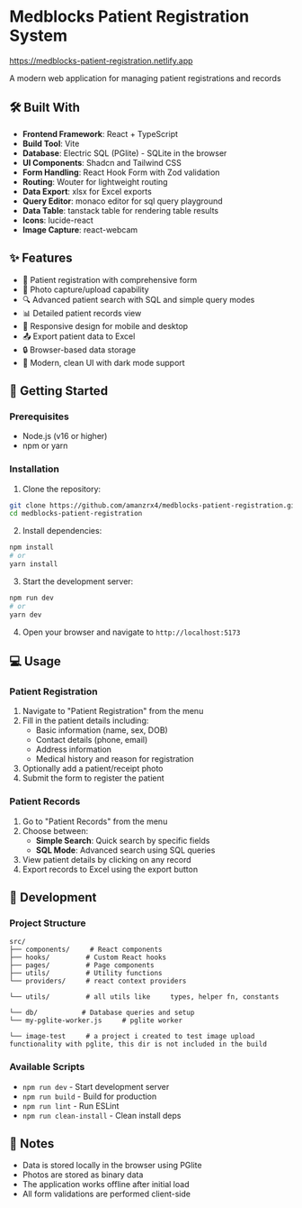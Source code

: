 # Medblocks Patient Registration System

https://medblocks-patient-registration.netlify.app

A modern web application for managing patient registrations and records

## 🛠️ Built With

- **Frontend Framework**: React + TypeScript
- **Build Tool**: Vite
- **Database**: Electric SQL (PGlite) - SQLite in the browser
- **UI Components**: Shadcn and Tailwind CSS
- **Form Handling**: React Hook Form with Zod validation
- **Routing**: Wouter for lightweight routing
- **Data Export**: xlsx for Excel exports
- **Query Editor**: monaco editor for sql query playground
- **Data Table**: tanstack table for rendering table results
- **Icons**: lucide-react
- **Image Capture**: react-webcam

## ✨ Features

- 📝 Patient registration with comprehensive form
- 📸 Photo capture/upload capability
- 🔍 Advanced patient search with SQL and simple query modes
- 📊 Detailed patient records view
- 📱 Responsive design for mobile and desktop
- 📤 Export patient data to Excel
- 🔒 Browser-based data storage
- 🎨 Modern, clean UI with dark mode support

## 🚀 Getting Started

### Prerequisites

- Node.js (v16 or higher)
- npm or yarn

### Installation

1. Clone the repository:

```bash
git clone https://github.com/amanzrx4/medblocks-patient-registration.git
cd medblocks-patient-registration
```

2. Install dependencies:

```bash
npm install
# or
yarn install
```

3. Start the development server:

```bash
npm run dev
# or
yarn dev
```

4. Open your browser and navigate to `http://localhost:5173`

## 💻 Usage

### Patient Registration

1. Navigate to "Patient Registration" from the menu
2. Fill in the patient details including:
   - Basic information (name, sex, DOB)
   - Contact details (phone, email)
   - Address information
   - Medical history and reason for registration
3. Optionally add a patient/receipt photo
4. Submit the form to register the patient

### Patient Records

1. Go to "Patient Records" from the menu
2. Choose between:
   - **Simple Search**: Quick search by specific fields
   - **SQL Mode**: Advanced search using SQL queries
3. View patient details by clicking on any record
4. Export records to Excel using the export button

## 🔧 Development

### Project Structure

```
src/
├── components/     # React components
├── hooks/         # Custom React hooks
├── pages/         # Page components
├── utils/         # Utility functions
└── providers/     # react context providers

└── utils/         # all utils like     types, helper fn, constants

└── db/           # Database queries and setup
└── my-pglite-worker.js     # pglite worker

└── image-test     # a project i created to test image upload functionality with pglite, this dir is not included in the build
```

### Available Scripts

- `npm run dev` - Start development server
- `npm run build` - Build for production
- `npm run lint` - Run ESLint
- `npm run clean-install` - Clean install deps

## 📝 Notes

- Data is stored locally in the browser using PGlite
- Photos are stored as binary data
- The application works offline after initial load
- All form validations are performed client-side

